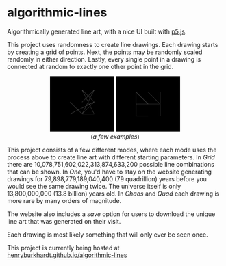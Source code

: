 # algorithmic-lines
Algorithmically generated line art, with a nice UI built with [p5.js](https://p5js.org/).

This project uses randomness to create line drawings. Each drawing starts by creating a grid of points. Next, the points may be randomly scaled randomly in either direction. Lastly, every single point in a drawing is connected at random to exactly one other point in the grid.

<p align="center">
    <img src="./img/2.jpg" width=150>
    <img src="./img/3.jpg" width=150>
    <br>
    (<i>a few examples</i>)
    
</p>


This project consists of a few different modes, where each mode uses the process above to create line art with different starting parameters. In *Grid* there are 10,078,751,602,022,313,874,633,200 possible line combinations that can be shown. In *One*, you'd have to stay on the website generating drawings for 79,898,779,189,040,400 (79 quadrillion) years before you would see the same drawing twice. The universe itself is only 13,800,000,000 (13.8 billion) years old. In *Chaos* and *Quad* each drawing is more rare by many orders of magnitude.

The website also includes a *save* option for users to download the unique line art that was generated on their visit.

Each drawing is most likely something that will only ever be seen once.

This project is currently being hosted at [henryburkhardt.github.io/algorithmic-lines](https://henryburkhardt.github.io/algorithmic-lines/)

